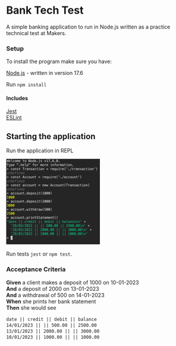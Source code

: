 # Bank Tech Test

A simple banking application to run in Node.js written as a practice technical test at Makers.

### Setup

To install the program make sure you have:

[Node.js](https://nodejs.org/en/) - written in version 17.6

Run ```npm install```

#### Includes

[Jest](https://jestjs.io)  
[ESLint](https://eslint.org)

## Starting the application

Run the application in REPL

<img src="ref/Node_Repl.png" width="50%" height="50%">

Run tests ```jest``` or ```npm test```.

### Acceptance Criteria

**Given** a client makes a deposit of 1000 on 10-01-2023  
**And** a deposit of 2000 on 13-01-2023  
**And** a withdrawal of 500 on 14-01-2023  
**When** she prints her bank statement  
**Then** she would see

```
date || credit || debit || balance
14/01/2023 || || 500.00 || 2500.00
13/01/2023 || 2000.00 || || 3000.00
10/01/2023 || 1000.00 || || 1000.00
```
